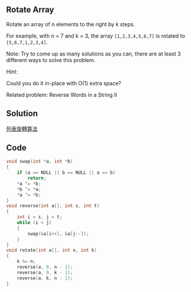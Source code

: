 ## Rotate Array

Rotate an array of n elements to the right by k steps.

For example, with n = 7 and k = 3, the array `[1,2,3,4,5,6,7]` is rotated to `[5,6,7,1,2,3,4]`.

Note:
Try to come up as many solutions as you can, there are at least 3 different ways to solve this problem.

Hint:

Could you do it in-place with O(1) extra space?

Related problem: Reverse Words in a String II

## Solution

[列表旋轉算法](https://github.com/krystism/algorithms/tree/master/rotate)

## Code
```c
void swap(int *a, int *b)
{
	if (a == NULL || b == NULL || a == b)
		return;
	*a ^= *b;
	*b ^= *a;
	*a ^= *b;
}
void reverse(int a[], int s, int t)
{
	int i = s, j = t;
	while (i < j)
	{
		swap(&a[i++], &a[j--]);
	}
}
void rotate(int a[], int n, int k)
{
	k %= n;
	reverse(a, 0, n - 1);
	reverse(a, 0, k - 1);
	reverse(a, k, n - 1);
}
```
